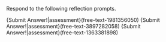 Respond to the following reflection prompts.

{Submit Answer!|assessment}(free-text-1981356050)
{Submit Answer!|assessment}(free-text-3897282058)
{Submit Answer!|assessment}(free-text-1363381898)